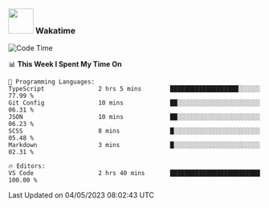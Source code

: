 ### <img src="https://media.giphy.com/media/VgCDAzcKvsR6OM0uWg/giphy.gif" width="50"> Wakatime

  <!--START_SECTION:waka-->
![Code Time](http://img.shields.io/badge/Code%20Time-1%2C386%20hrs%204%20mins-blue)

📊 **This Week I Spent My Time On** 

```text
💬 Programming Languages: 
TypeScript               2 hrs 5 mins        ███████████████████░░░░░░   77.99 % 
Git Config               10 mins             ██░░░░░░░░░░░░░░░░░░░░░░░   06.31 % 
JSON                     10 mins             ██░░░░░░░░░░░░░░░░░░░░░░░   06.23 % 
SCSS                     8 mins              █░░░░░░░░░░░░░░░░░░░░░░░░   05.48 % 
Markdown                 3 mins              █░░░░░░░░░░░░░░░░░░░░░░░░   02.31 % 

🔥 Editors: 
VS Code                  2 hrs 40 mins       █████████████████████████   100.00 % 
```


 Last Updated on 04/05/2023 08:02:43 UTC
<!--END_SECTION:waka-->
